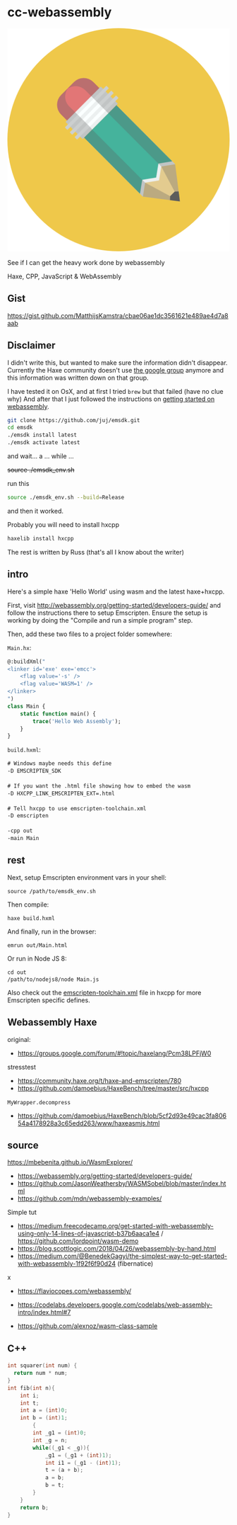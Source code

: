 # cc-webassembly

<p align="center">
  <img src="icon.jpg" />
</p>


See if I can get the heavy work done by webassembly

Haxe, CPP, JavaScript & WebAssembly

## Gist

<https://gist.github.com/MatthijsKamstra/cbae06ae1dc3561621e489ae4d7a8aab>

## Disclaimer

I didn't write this, but wanted to make sure the information didn't disappear.
Currently the Haxe community doesn't use [the google group](https://groups.google.com/forum/#!topic/haxelang/Pcm38LPFjW0) anymore and this information was written down on that group.

I have tested it on OsX, and at first I tried `brew` but that failed (have no clue why)
And after that  I just followed the instructions on [getting started on webassembly](http://webassembly.org/getting-started/developers-guide/).

```bash
git clone https://github.com/juj/emsdk.git
cd emsdk
./emsdk install latest
./emsdk activate latest
```
and wait... a ... while ...

~~source ./emsdk_env.sh~~

run this

```bash
source ./emsdk_env.sh --build=Release
```

and then it worked.

Probably you will need to install hxcpp

```bash
haxelib install hxcpp
```


The rest is written by Russ (that's all I know about the writer)


## intro

Here's a simple haxe 'Hello World' using wasm and the latest haxe+hxcpp.

First, visit http://webassembly.org/getting-started/developers-guide/ and follow the instructions there to setup Emscripten. Ensure the setup is working by doing the "Compile and run a simple program" step.

Then, add these two files to a project folder somewhere:

`Main.hx`:

```haxe
@:buildXml("
<linker id='exe' exe='emcc'>
	<flag value='-s' />
	<flag value='WASM=1' />
</linker>
")
class Main {
	static function main() {
		trace('Hello Web Assembly');
	}
}
```

`build.hxml`:

```xml
# Windows maybe needs this define
-D EMSCRIPTEN_SDK

# If you want the .html file showing how to embed the wasm
-D HXCPP_LINK_EMSCRIPTEN_EXT=.html

# Tell hxcpp to use emscripten-toolchain.xml
-D emscripten

-cpp out
-main Main
```

## rest

Next, setup Emscripten environment vars in your shell:
```
source /path/to/emsdk_env.sh
```

Then compile:
```
haxe build.hxml
```

And finally, run in the browser:
```
emrun out/Main.html
```

Or run in Node JS 8:
```
cd out
/path/to/nodejs8/node Main.js
```

Also check out the [emscripten-toolchain.xml](https://github.com/HaxeFoundation/hxcpp/blob/master/toolchain/emscripten-toolchain.xml) file in hxcpp for more Emscripten specific defines.

## Webassembly Haxe

original:

- <https://groups.google.com/forum/#!topic/haxelang/Pcm38LPFjW0>

stresstest

- <https://community.haxe.org/t/haxe-and-emscripten/780>
- <https://github.com/damoebius/HaxeBench/tree/master/src/hxcpp>

`MyWrapper.decompress`

- <https://github.com/damoebius/HaxeBench/blob/5cf2d93e49cac3fa80654a4178928a3c65edd263/www/haxeasmjs.html>



## source

<https://mbebenita.github.io/WasmExplorer/>


- https://webassembly.org/getting-started/developers-guide/
- https://github.com/JasonWeathersby/WASMSobel/blob/master/index.html
- https://github.com/mdn/webassembly-examples/



Simple tut

- https://medium.freecodecamp.org/get-started-with-webassembly-using-only-14-lines-of-javascript-b37b6aaca1e4 / <https://github.com/lordpoint/wasm-demo>
- https://blog.scottlogic.com/2018/04/26/webassembly-by-hand.html
- https://medium.com/@BenedekGagyi/the-simplest-way-to-get-started-with-webassembly-1f92f6f90d24 (fibernatice)


x

- https://flaviocopes.com/webassembly/
- https://codelabs.developers.google.com/codelabs/web-assembly-intro/index.html#7


- https://github.com/alexnoz/wasm-class-sample



## C++

```c++
int squarer(int num) {
  return num * num;
}
int fib(int n){
	int i;
	int t;
	int a = (int)0;
	int b = (int)1;
		{
		int _g1 = (int)0;
		int _g = n;
		while((_g1 < _g)){
			_g1 = (_g1 + (int)1);
			int i1 = (_g1 - (int)1);
			t = (a + b);
			a = b;
			b = t;
		}
	}
	return b;
}
```
